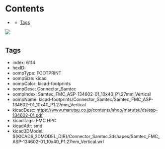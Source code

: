 



Contents
========

* [](#)
	* [Tags](#tags)
  
![][im]
# 

## Tags

- index: 6114
- hexID: 
- oompType: FOOTPRINT
- oompSize: kicad
- oompColor: kicad-footprints
- oompDesc: Connector_Samtec
- oompIndex: Samtec_FMC_ASP-134602-01_10x40_P1.27mm_Vertical
- oompName: kicad-footprints/Connector_Samtec/Samtec_FMC_ASP-134602-01_10x40_P1.27mm_Vertical
- kicadDesc: https://www.marutsu.co.jp/contents/shop/marutsu/ds/asp-134602-01.pdf
- kicadTags: FMC HPC
- kicadAttr: smd
- kicad3DModel: ${KICAD6_3DMODEL_DIR}/Connector_Samtec.3dshapes/Samtec_FMC_ASP-134602-01_10x40_P1.27mm_Vertical.wrl



[im]: image.png
